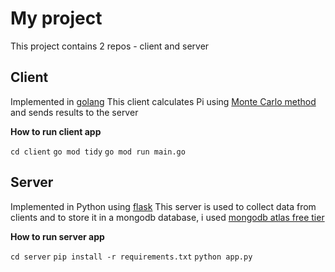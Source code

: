 # My project

This project contains 2 repos - client and server

## Client

Implemented in [golang](https://go.dev/)
This client calculates Pi using [Monte Carlo method](https://www.geeksforgeeks.org/estimating-value-pi-using-monte-carlo/) and sends results to the server

**How to run client app**

``cd client``
``go mod tidy``
``go mod run main.go``

## Server

Implemented in Python using [flask](https://flask.palletsprojects.com/en/3.0.x/)
This server is used to collect data from clients and to store it in a mongodb database, i used [mongodb atlas free tier](https://www.mongodb.com/atlas/database)

**How to run server app**

``cd server``
``pip install -r requirements.txt``
``python app.py``
